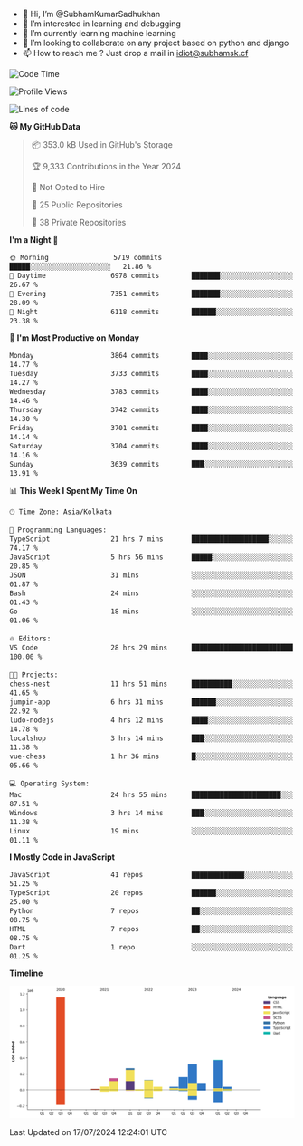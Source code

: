 - 👋 Hi, I’m @SubhamKumarSadhukhan
- 👀 I’m interested in learning and debugging
- 🌱 I’m currently learning machine learning
- 💞️ I’m looking to collaborate on any project based on python and django
- 📫 How to reach me ?
      Just drop a mail in idiot@subhamsk.cf

<!---
SubhamKumarSadhukhan/SubhamKumarSadhukhan is a ✨ special ✨ repository because its `README.md` (this file) appears on your GitHub profile.
You can click the Preview link to take a look at your changes.
--->


<!--START_SECTION:waka-->
![Code Time](http://img.shields.io/badge/Code%20Time-2%2C319%20hrs%2038%20mins-blue)

![Profile Views](http://img.shields.io/badge/Profile%20Views-1-blue)

![Lines of code](https://img.shields.io/badge/From%20Hello%20World%20I%27ve%20Written-2.8%20million%20lines%20of%20code-blue)

**🐱 My GitHub Data** 

> 📦 353.0 kB Used in GitHub's Storage 
 > 
> 🏆 9,333 Contributions in the Year 2024
 > 
> 🚫 Not Opted to Hire
 > 
> 📜 25 Public Repositories 
 > 
> 🔑 38 Private Repositories 
 > 
**I'm a Night 🦉** 

```text
🌞 Morning                5719 commits        █████░░░░░░░░░░░░░░░░░░░░   21.86 % 
🌆 Daytime                6978 commits        ███████░░░░░░░░░░░░░░░░░░   26.67 % 
🌃 Evening                7351 commits        ███████░░░░░░░░░░░░░░░░░░   28.09 % 
🌙 Night                  6118 commits        ██████░░░░░░░░░░░░░░░░░░░   23.38 % 
```
📅 **I'm Most Productive on Monday** 

```text
Monday                   3864 commits        ████░░░░░░░░░░░░░░░░░░░░░   14.77 % 
Tuesday                  3733 commits        ████░░░░░░░░░░░░░░░░░░░░░   14.27 % 
Wednesday                3783 commits        ████░░░░░░░░░░░░░░░░░░░░░   14.46 % 
Thursday                 3742 commits        ████░░░░░░░░░░░░░░░░░░░░░   14.30 % 
Friday                   3701 commits        ████░░░░░░░░░░░░░░░░░░░░░   14.14 % 
Saturday                 3704 commits        ████░░░░░░░░░░░░░░░░░░░░░   14.16 % 
Sunday                   3639 commits        ███░░░░░░░░░░░░░░░░░░░░░░   13.91 % 
```


📊 **This Week I Spent My Time On** 

```text
🕑︎ Time Zone: Asia/Kolkata

💬 Programming Languages: 
TypeScript               21 hrs 7 mins       ███████████████████░░░░░░   74.17 % 
JavaScript               5 hrs 56 mins       █████░░░░░░░░░░░░░░░░░░░░   20.85 % 
JSON                     31 mins             ░░░░░░░░░░░░░░░░░░░░░░░░░   01.87 % 
Bash                     24 mins             ░░░░░░░░░░░░░░░░░░░░░░░░░   01.43 % 
Go                       18 mins             ░░░░░░░░░░░░░░░░░░░░░░░░░   01.06 % 

🔥 Editors: 
VS Code                  28 hrs 29 mins      █████████████████████████   100.00 % 

🐱‍💻 Projects: 
chess-nest               11 hrs 51 mins      ██████████░░░░░░░░░░░░░░░   41.65 % 
jumpin-app               6 hrs 31 mins       ██████░░░░░░░░░░░░░░░░░░░   22.92 % 
ludo-nodejs              4 hrs 12 mins       ████░░░░░░░░░░░░░░░░░░░░░   14.78 % 
localshop                3 hrs 14 mins       ███░░░░░░░░░░░░░░░░░░░░░░   11.38 % 
vue-chess                1 hr 36 mins        █░░░░░░░░░░░░░░░░░░░░░░░░   05.66 % 

💻 Operating System: 
Mac                      24 hrs 55 mins      ██████████████████████░░░   87.51 % 
Windows                  3 hrs 14 mins       ███░░░░░░░░░░░░░░░░░░░░░░   11.38 % 
Linux                    19 mins             ░░░░░░░░░░░░░░░░░░░░░░░░░   01.11 % 
```

**I Mostly Code in JavaScript** 

```text
JavaScript               41 repos            █████████████░░░░░░░░░░░░   51.25 % 
TypeScript               20 repos            ██████░░░░░░░░░░░░░░░░░░░   25.00 % 
Python                   7 repos             ██░░░░░░░░░░░░░░░░░░░░░░░   08.75 % 
HTML                     7 repos             ██░░░░░░░░░░░░░░░░░░░░░░░   08.75 % 
Dart                     1 repo              ░░░░░░░░░░░░░░░░░░░░░░░░░   01.25 % 
```



**Timeline**

![Lines of Code chart](https://raw.githubusercontent.com/SubhamKumarSadhukhan/SubhamKumarSadhukhan/main/assets/bar_graph.png)


 Last Updated on 17/07/2024 12:24:01 UTC
<!--END_SECTION:waka-->

